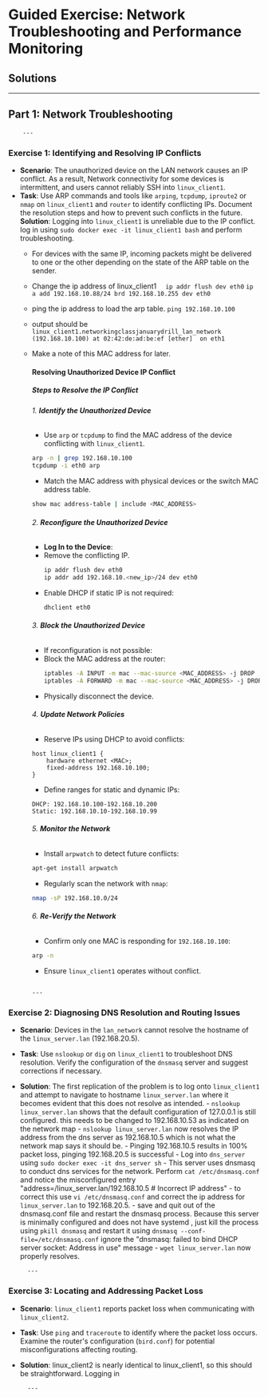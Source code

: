 
# Guided Exercise: Network Troubleshooting and Performance Monitoring

## Solutions

---

## Part 1: Network Troubleshooting

        ---

### Exercise 1: Identifying and Resolving IP Conflicts
- **Scenario**: The unauthorized device on the LAN network causes an IP conflict. As a result, Network connectivity for some devices is intermittent, and users cannot reliably SSH into `linux_client1`. 
- **Task**: Use ARP commands and tools like `arping`, `tcpdump`, `iproute2` or `nmap` on `linux_client1` and `router` to identify conflicting IPs. Document the resolution steps and how to prevent such conflicts in the future.
**Solution**: Logging into `linux_client1` is unreliable due to the IP conflict. log in using `sudo docker exec -it linux_client1 bash` and perform troubleshooting. 
    - For devices with the same IP, incoming packets might be delivered to one or the other depending on the state of the ARP table on the sender. 
    - Change the ip address of linux_client1
    `  ip addr flush dev eth0`
    `ip a add 192.168.10.88/24 brd 192.168.10.255 dev eth0` 
    - ping the ip address to load the arp table.
    `ping 192.168.10.100`
    - output should be 
    `linux_client1.networkingclassjanuarydrill_lan_network (192.168.10.100) at 02:42:de:ad:be:ef [ether]  on eth1`
    - Make a note of this MAC address for later.
        #### Resolving Unauthorized Device IP Conflict

        ##### Steps to Resolve the IP Conflict

        ###### 1. **Identify the Unauthorized Device**
        - Use `arp` or `tcpdump` to find the MAC address of the device conflicting with `linux_client1`.
        ```bash
        arp -n | grep 192.168.10.100
        tcpdump -i eth0 arp
        ```
        - Match the MAC address with physical devices or the switch MAC address table.
        ```bash
        show mac address-table | include <MAC_ADDRESS>
        ```

        ###### 2. **Reconfigure the Unauthorized Device**
        - **Log In to the Device**:
        - Remove the conflicting IP.
            ```bash
            ip addr flush dev eth0
            ip addr add 192.168.10.<new_ip>/24 dev eth0
            ```
        - Enable DHCP if static IP is not required:
            ```bash
            dhclient eth0
            ```

        ###### 3. **Block the Unauthorized Device**
        - If reconfiguration is not possible:
        - Block the MAC address at the router:
            ```bash
            iptables -A INPUT -m mac --mac-source <MAC_ADDRESS> -j DROP
            iptables -A FORWARD -m mac --mac-source <MAC_ADDRESS> -j DROP
            ```
        - Physically disconnect the device.

        ###### 4. **Update Network Policies**
        - Reserve IPs using DHCP to avoid conflicts:
        ```
        host linux_client1 {
            hardware ethernet <MAC>;
            fixed-address 192.168.10.100;
        }
        ```
        - Define ranges for static and dynamic IPs:
        ```
        DHCP: 192.168.10.100-192.168.10.200
        Static: 192.168.10.10-192.168.10.99
        ```

        ###### 5. **Monitor the Network**
        - Install `arpwatch` to detect future conflicts:
        ```bash
        apt-get install arpwatch
        ```
        - Regularly scan the network with `nmap`:
        ```bash
        nmap -sP 192.168.10.0/24
        ```

        ###### 6. **Re-Verify the Network**
        - Confirm only one MAC is responding for `192.168.10.100`:
        ```bash
        arp -n
        ```
        - Ensure `linux_client1` operates without conflict.
        ```

        ---

### Exercise 2: Diagnosing DNS Resolution and Routing Issues
- **Scenario**: Devices in the `lan_network` cannot resolve the hostname of the `linux_server.lan` (192.168.20.5).
- **Task**: Use `nslookup` or `dig` on `linux_client1` to troubleshoot DNS resolution. Verify the configuration of the `dnsmasq` server and suggest corrections if necessary.
- **Solution**: The first replication of the problem is to log onto `linux_client1` and attempt to navigate to hostname `linux_server.lan` where it becomes evident that this does not resolve as intended. 
        - `nslookup linux_server.lan` shows that the default configuration of 127.0.0.1 is still configured. this needs to be changed to 192.168.10.53 as indicated on the network map
        - `nslookup linux_server.lan` now resolves the IP address from the dns server as 192.168.10.5 which is not what the network map says it should be.
        - Pinging 192.168.10.5 results in 100% packet loss, pinging 192.168.20.5 is successful
        - Log into `dns_server` using `sudo docker exec -it dns_server sh`
        - This server uses dnsmasq to conduct dns services for the network. Perform `cat /etc/dnsmasq.conf` and notice the misconfigured entry "address=/linux_server.lan/192.168.10.5  # Incorrect IP address"
        - to correct this use `vi /etc/dnsmasq.conf` and correct the ip address for `linux_server.lan` to 192.168.20.5.
        - save and quit out of the dnsmasq.conf file and restart the dnsmasq process. Because this server is minimally configured and does not have systemd , just kill the process using `pkill dnsmasq` and restart it using `dnsmasq --conf-file=/etc/dnsmasq.conf` ignore the "dnsmasq: failed to bind DHCP server socket: Address in use" message
        - `wget linux_server.lan` now properly resolves. 

        ---

### Exercise 3: Locating and Addressing Packet Loss
- **Scenario**: `linux_client1` reports packet loss when communicating with `linux_client2`.
- **Task**: Use `ping` and `traceroute` to identify where the packet loss occurs. Examine the router's configuration (`bird.conf`) for potential misconfigurations affecting routing.
- **Solution**: linux_client2 is nearly identical to linux_client1, so this should be straightforward. Logging in


        ---

